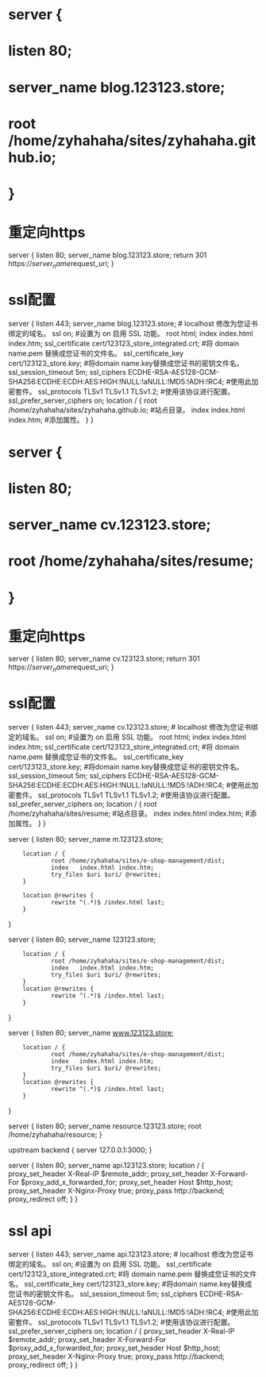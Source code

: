 # server {
#         listen 80;
#         server_name blog.123123.store;
#         root /home/zyhahaha/sites/zyhahaha.github.io;
# }

# 重定向https
server {
    listen 80;
    server_name blog.123123.store;
    return 301 https://$server_name$request_uri;
}

# ssl配置
server {
    listen 443;
    server_name blog.123123.store; # localhost 修改为您证书绑定的域名。
    ssl on; #设置为 on 启用 SSL 功能。
    root html;
    index index.html index.htm;
    ssl_certificate cert/123123_store_integrated.crt; #将 domain name.pem 替换成您证书的文件名。
    ssl_certificate_key cert/123123_store.key; #将domain name.key替换成您证书的密钥文件名。
    ssl_session_timeout 5m;
    ssl_ciphers
    ECDHE-RSA-AES128-GCM-SHA256:ECDHE:ECDH:AES:HIGH:!NULL:!aNULL:!MD5:!ADH:!RC4; #使用此加密套件。
    ssl_protocols TLSv1 TLSv1.1 TLSv1.2; #使用该协议进行配置。
    ssl_prefer_server_ciphers on;
    location / {
        root /home/zyhahaha/sites/zyhahaha.github.io; #站点目录。
        index index.html index.htm; #添加属性。
    }
}


# server {
#         listen 80;
#         server_name cv.123123.store;
#         root /home/zyhahaha/sites/resume;
# }

# 重定向https
server {
    listen 80;
    server_name cv.123123.store;
    return 301 https://$server_name$request_uri;
}

# ssl配置
server {
    listen 443;
    server_name cv.123123.store; # localhost 修改为您证书绑定的域名。
    ssl on; #设置为 on 启用 SSL 功能。
    root html;
    index index.html index.htm;
    ssl_certificate cert/123123_store_integrated.crt; #将 domain name.pem 替换成您证书的文件名。
    ssl_certificate_key cert/123123_store.key; #将domain name.key替换成您证书的密钥文件名。
    ssl_session_timeout 5m;
    ssl_ciphers
    ECDHE-RSA-AES128-GCM-SHA256:ECDHE:ECDH:AES:HIGH:!NULL:!aNULL:!MD5:!ADH:!RC4; #使用此加密套件。
    ssl_protocols TLSv1 TLSv1.1 TLSv1.2; #使用该协议进行配置。
    ssl_prefer_server_ciphers on;
    location / {
        root /home/zyhahaha/sites/resume; #站点目录。
        index index.html index.htm; #添加属性。
    }
}

server {
        listen 80;
        server_name m.123123.store;

        location / {
                root /home/zyhahaha/sites/e-shop-management/dist;
                index   index.html index.htm;
                try_files $uri $uri/ @rewrites;
        }

        location @rewrites {
                rewrite ^(.*)$ /index.html last;
        }
}

server {
        listen 80;
        server_name 123123.store;

        location / {
                root /home/zyhahaha/sites/e-shop-management/dist;
                index   index.html index.htm;
                try_files $uri $uri/ @rewrites;
        }
        location @rewrites {
                rewrite ^(.*)$ /index.html last;
        }
}

server {
        listen 80;
        server_name www.123123.store;

        location / {
                root /home/zyhahaha/sites/e-shop-management/dist;
                index   index.html index.htm;
                try_files $uri $uri/ @rewrites;
        }
        location @rewrites {
                rewrite ^(.*)$ /index.html last;
        }
}

server {
        listen 80;
        server_name resource.123123.store;
        root /home/zyhahaha/resource;
}


upstream backend {
  server 127.0.0.1:3000;
}

server {
  listen  80;
  server_name  api.123123.store;
  location / {
    proxy_set_header X-Real-IP $remote_addr;
    proxy_set_header X-Forward-For $proxy_add_x_forwarded_for;
    proxy_set_header Host $http_host;
    proxy_set_header X-Nginx-Proxy true;
    proxy_pass http://backend;
    proxy_redirect off;
  }
}

# ssl api
server {
    listen 443;
    server_name api.123123.store; # localhost 修改为您证书绑定的域名。
    ssl on; #设置为 on 启用 SSL 功能。
    ssl_certificate cert/123123_store_integrated.crt; #将 domain name.pem 替换成您证书的文件名。
    ssl_certificate_key cert/123123_store.key; #将domain name.key替换成您证书的密钥文件名。
    ssl_session_timeout 5m;
    ssl_ciphers
    ECDHE-RSA-AES128-GCM-SHA256:ECDHE:ECDH:AES:HIGH:!NULL:!aNULL:!MD5:!ADH:!RC4; #使用此加密套件。
    ssl_protocols TLSv1 TLSv1.1 TLSv1.2; #使用该协议进行配置。
    ssl_prefer_server_ciphers on;
    location / {
        proxy_set_header X-Real-IP $remote_addr;
        proxy_set_header X-Forward-For $proxy_add_x_forwarded_for;
        proxy_set_header Host $http_host;
        proxy_set_header X-Nginx-Proxy true;
        proxy_pass http://backend;
        proxy_redirect off;
    }
}
